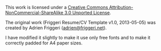 This work is licensed under a
[Creative Commons Attribution-NonCommercial-ShareAlike 3.0 Unported License](https://creativecommons.org/licenses/by-nc-sa/3.0/).

The original work (Friggeri Resume/CV Template v1.0, 2013-05-05) was created by Adrien Friggeri (adrien@friggeri.net).

I have modified it slightly to make it use only free fonts and to make it correctly padded for A4 paper sizes.
